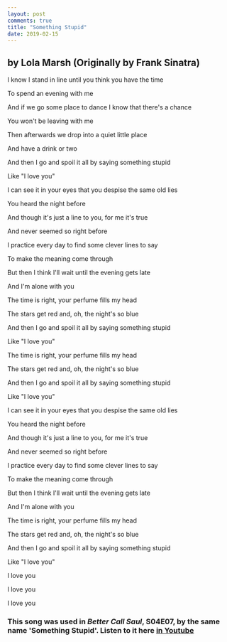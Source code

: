 ```yaml
---
layout: post
comments: true
title: "Something Stupid"
date: 2019-02-15
---
```


## by Lola Marsh (Originally by Frank Sinatra)

I know I stand in line until you think you have the time

To spend an evening with me

And if we go some place to dance I know that there's a chance

You won't be leaving with me

Then afterwards we drop into a quiet little place

And have a drink or two

And then I go and spoil it all by saying something stupid

Like "I love you"

I can see it in your eyes that you despise the same old lies

You heard the night before

And though it's just a line to you, for me it's true

And never seemed so right before

I practice every day to find some clever lines to say

To make the meaning come through

But then I think I'll wait until the evening gets late

And I'm alone with you

The time is right, your perfume fills my head

The stars get red and, oh, the night's so blue

And then I go and spoil it all by saying something stupid

Like "I love you"

The time is right, your perfume fills my head

The stars get red and, oh, the night's so blue

And then I go and spoil it all by saying something stupid

Like "I love you"

I can see it in your eyes that you despise the same old lies

You heard the night before

And though it's just a line to you, for me it's true

And never seemed so right before

I practice every day to find some clever lines to say

To make the meaning come through

But then I think I'll wait until the evening gets late

And I'm alone with you

The time is right, your perfume fills my head

The stars get red and, oh, the night's so blue

And then I go and spoil it all by saying something stupid

Like "I love you"

I love you

I love you

I love you


### This song was used in *Better Call Saul*, S04E07, by the same name 'Something Stupid'. Listen to it here [in Youtube](https://www.youtube.com/watch?v=DdOQUdBlpxA)